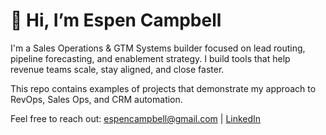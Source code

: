 # 👋 Hi, I’m Espen Campbell

I'm a Sales Operations & GTM Systems builder focused on lead routing, pipeline forecasting, and enablement strategy. I build tools that help revenue teams scale, stay aligned, and close faster.

This repo contains examples of projects that demonstrate my approach to RevOps, Sales Ops, and CRM automation.

Feel free to reach out: espencampbell@gmail.com | [LinkedIn](https://www.linkedin.com/in/espencampbell/)
